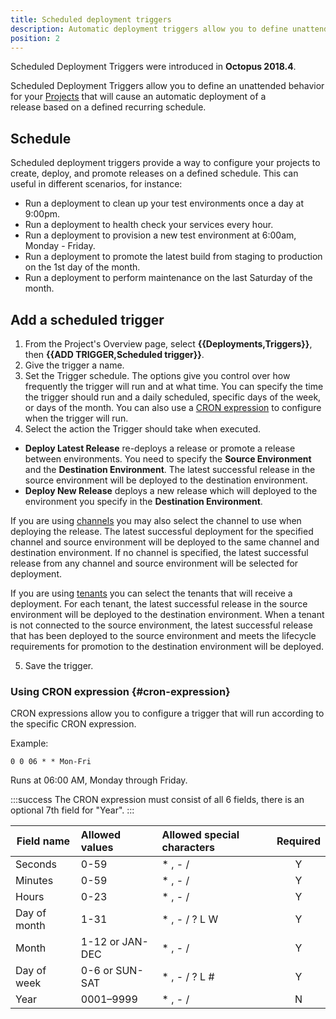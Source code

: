 ```yaml
---
title: Scheduled deployment triggers
description: Automatic deployment triggers allow you to define unattended behavior for your project that will cause an automatic deployment of a release into an environment.
position: 2
---
```


Scheduled Deployment Triggers were introduced in **Octopus 2018.4**.

Scheduled Deployment Triggers allow you to define an unattended behavior for your [Projects](/docs/projects/index.md) that will cause an automatic deployment of a release based on a defined recurring schedule.

## Schedule

Scheduled deployment triggers provide a way to configure your projects to create, deploy, and promote releases on a defined schedule. This can useful in different scenarios, for instance:

* Run a deployment to clean up your test environments once a day at 9:00pm.
* Run a deployment to health check your services every hour.
* Run a deployment to provision a new test environment at 6:00am, Monday - Friday.
* Run a deployment to promote the latest build from staging to production on the 1st day of the month.
* Run a deployment to perform maintenance on the last Saturday of the month.

## Add a scheduled trigger

1. From the Project's Overview page, select  **{{Deployments,Triggers}}**, then **{{ADD TRIGGER,Scheduled trigger}}**.
2. Give the trigger a name.
3. Set the Trigger schedule. The options give you control over how frequently the trigger will run and at what time. You can specify the time the trigger should run and a daily scheduled, specific days of the week, or days of the month. You can also use a [CRON expression](#cron-expression) to configure when the trigger will run.
4. Select the action the Trigger should take when executed.
  - **Deploy Latest Release** re-deploys a release or promote a release between environments. You need to specify the **Source Environment** and the **Destination Environment**. The latest successful release in the source environment will be deployed to the destination environment.
  - **Deploy New Release** deploys a new release which will deployed to the environment you specify in the **Destination Environment**.

If you are using [channels](/docs/releases/channels/index.md) you may also select the channel to use when deploying the release. The latest successful deployment for the specified channel and source environment will be deployed to the same channel and destination environment. If no channel is specified, the latest successful release from any channel and source environment will be selected for deployment.

If you are using [tenants](/docs/deployment-patterns/multi-tenant-deployments/index.md) you can select the tenants that will receive a deployment. For each tenant, the latest successful release in the source environment will be deployed to the destination environment. When a tenant is not connected to the source environment, the latest successful release that has been deployed to the source environment and meets the lifecycle requirements for promotion to the destination environment will be deployed.

5. Save the trigger.

### Using CRON expression {#cron-expression}

CRON expressions allow you to configure a trigger that will run according to the specific CRON expression.

Example:

`0 0 06 * * Mon-Fri`

Runs at 06:00 AM, Monday through Friday.

:::success
The CRON expression must consist of all 6 fields, there is an optional 7th field for "Year".
:::

| Field name    | Allowed values       | Allowed special characters  | Required |
| ------------- |:-------------------- |:--------------------------- | :------: |
| Seconds       | 0-59                 | * , - /                     | Y        |
| Minutes       | 0-59                 | * , - /                     | Y        |
| Hours         | 0-23                 | * , - /                     | Y        |
| Day of month  | 1-31                 | * , - / ? L W               | Y        |
| Month         | 1-12 or JAN-DEC      | * , - /                     | Y        |
| Day of week   | 0-6 or SUN-SAT       | * , - / ? L #               | Y        |
| Year          | 0001–9999            | * , - /                     | N        |
